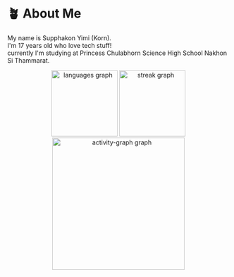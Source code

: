 # 🪴 About Me

My name is Supphakon Yimi (Korn). <br>
I'm 17 years old who love tech stuff! <br>
currently I'm studying at Princess Chulabhorn Science High School Nakhon Si Thammarat. <br>

<div align="center">
  <img src="https://github-readme-stats.vercel.app/api/top-langs?username=kORNkin&locale=en&hide_title=false&layout=compact&card_width=320&langs_count=5&theme=github_dark&hide_border=false&order=2" height="150" alt="languages graph"  />
  <img src="https://streak-stats.demolab.com?user=kORNkin&locale=en&mode=daily&theme=cobalt&hide_border=false&border_radius=5&order=3" height="150" alt="streak graph"  />
  <img src="https://github-readme-activity-graph.vercel.app/graph?username=kORNkin&radius=16&theme=github-dark&area=true&order=5" height="300" alt="activity-graph graph"  />
</div>

###
